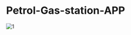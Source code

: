 # Petrol-Gas-station-APP
![1](https://github.com/mkoc6/Petrol-Gas-station-APP/assets/105784565/53fb4aba-89aa-437f-a27b-a04d79c3816b)
